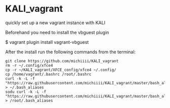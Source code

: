 # KALI_vagrant
quickly set up a new vagrant instance with KALI


Beforehand you need to install the vbguest plugin

$ vagrant plugin install vagrant-vbguest

After the install run the following commands from the terminal:
```
git clone https://github.com/michiiii/KALI_vagrant
rm -r ~/.config/xfce4 
cp -r ~/KALI_vagrant/XFCE_config/xfce4 ~/.config/
cp /home/vagrant/.bashrc /root/.bashrc
curl -k -L -f "https://raw.githubusercontent.com/michiiii/KALI_vagrant/master/bash_aliases" > ~/.bash_aliases
sodu curl -k -L -f "https://raw.githubusercontent.com/michiiii/KALI_vagrant/master/bash_aliases_root" > /root/.bash_aliases
```

